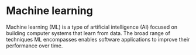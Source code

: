 # Machine learning
Machine learning (ML) is a type of artificial intelligence (AI) focused on building computer systems that learn from data. The broad range of techniques ML encompasses enables software applications to improve their performance over time.

